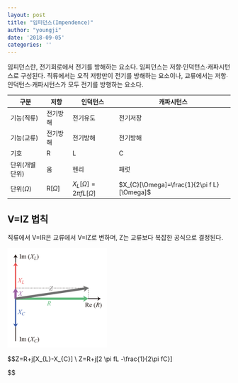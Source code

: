```yaml
---
layout: post
title: "임피던스(Impendence)"
author: "youngji"
date: '2018-09-05'
categories: ''
---
```


임피던스란, 전기회로에서 전기를 방해하는 요소다. 임피던스는 저항∙인덕턴스∙캐파시턴스로 구성된다. 직류에서는 오직 저항만이 전기를 방해하는 요소이나, 교류에서는 저항∙인덕턴스∙캐파시턴스가 모두 전기를 방행하는 요소다.

|구분|저항|인덕턴스|캐파시턴스|
|---|---|---|---|
|기능(직류)|전기방해|전기유도|전기저장|
|기능(교류)|전기방해|전기방해|전기방해|
|기호|R|L|C|
|단위(개별단위)|옴|헨리|패럿|
|단위($\Omega$)|R[$\Omega$]|$X_{L}[\Omega]=2\pi f L[\Omega]$|$X_{C}[\Omega]=\frac{1}{2\pi f L} [\Omega]$|

## V=IZ 법칙

직류에서 V=IR은 교류에서 V=IZ로 변하며, Z는 교류보다 복잡한 공식으로 결정된다. 

![Figure](figure/impedance-triangle.png)

$$Z=R+j[X_{L}-X_{C}] \\
Z=R+j[2 \pi fL -\frac{1}{2\pi fC}]

$$
